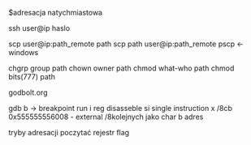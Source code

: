 
$adresacja natychmiastowa










ssh user@ip
haslo

scp user@ip:path_remote path
scp path user@ip:path_remote
pscp <- windows

chgrp group path
chown owner path
chmod what-who path
chmod bits(777) path

godbolt.org

gdb
b -> breakpoint
run
i reg
disasseble
si single instruction
x /8cb 0x555555556008 - external /8kolejnych jako char b    adres





tryby adresacji poczytać
rejestr flag
